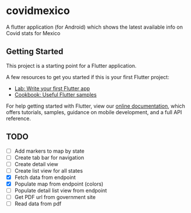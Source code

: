 # covidmexico

A flutter application (for Android) which shows the latest available info on Covid stats for Mexico

## Getting Started

This project is a starting point for a Flutter application.

A few resources to get you started if this is your first Flutter project:

- [Lab: Write your first Flutter app](https://flutter.dev/docs/get-started/codelab)
- [Cookbook: Useful Flutter samples](https://flutter.dev/docs/cookbook)

For help getting started with Flutter, view our
[online documentation](https://flutter.dev/docs), which offers tutorials,
samples, guidance on mobile development, and a full API reference.

## TODO
 - [ ] Add markers to map by state
 - [ ] Create tab bar for navigation
 - [ ] Create detail  view
 - [ ] Create list view for all states
 - [x] Fetch data from endpoint
 - [x] Populate map from endpoint (colors)
 - [ ] Populate detail list view from endpoint
 - [ ] Get PDF url from government site
 - [ ] Read data from pdf

